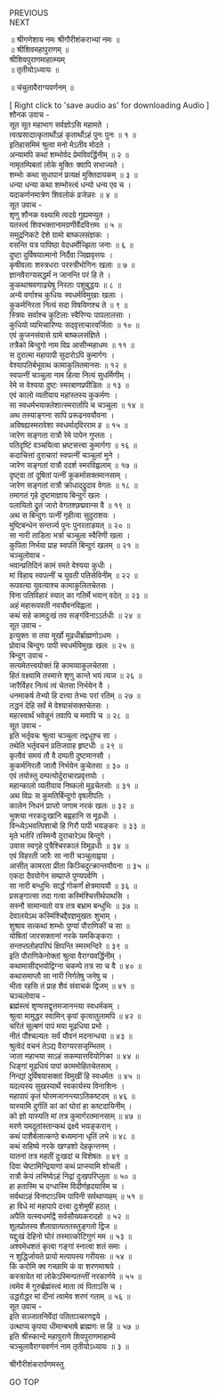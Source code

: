PREVIOUS  
NEXT  
  
॥ श्रीगणेशाय नमः श्रीगौरीशंकराभ्यां नमः ॥  
॥ श्रीशिवमहापुराणम् ॥  
श्रीशिवपुराणमाहात्म्यम्  
॥ तृतीयोऽध्यायः ॥  
  
॥ चंचुलावैराग्यवर्णनम् ॥  
  
  
[ Right click to 'save audio as' for downloading Audio ]  
शौनक उवाच -  
सूत सूत महाभाग सर्वज्ञोऽसि महामते ।  
त्वत्प्रसादात्कृतार्थोऽहं कृतार्थोऽहं पुनः पुनः ॥ १ ॥  
इतिहासमिमं श्रुत्वा मनो मेऽतीव मोदते ।  
अन्यामपि कथां शम्भोर्वद प्रेमविवर्द्धिनीम् ॥ २ ॥  
नामृतम्पिबतां लोके मुक्तिः क्वापि सभाज्यते ।  
शम्भोः कथा सुधापानं प्रत्यक्षं मुक्तिदायकम् ॥ ३ ॥  
धन्या धन्या कथा शम्भोस्त्वं धन्यो धन्य एव च ।  
यदाकर्णनमात्रेण शिवलोकं व्रजेन्नरः ॥ ४ ॥  
सूत उवाच -  
शृणु शौनक वक्ष्यामि त्वदग्रे गुह्यमप्युत ।  
यतस्त्वं शिवभक्तानामग्रणीर्वेदवित्तमः ॥ ५ ॥  
समुद्रनिकटे देशे ग्रामो बाष्कलसंज्ञकः ।  
वसन्ति यत्र पापिष्ठा वेदधर्मोज्झिता जनाः ॥ ६ ॥  
दुष्टा दुर्विषयात्मानो निर्दैवा जिह्मवृत्तयः ।  
कृषीवलाः शस्त्रधराः परस्त्रीभोगिनः खलाः ॥ ७ ॥  
ज्ञानवैराग्यसद्धर्मं न जानन्ति परं हि ते ।  
कुकथाश्रवणाढ्येषु निरताः पशुबुद्धयः ॥ ८ ॥  
अन्ये वर्णाश्च कुधियः स्वधर्मविमुखाः खलाः ।  
कुकर्मनिरता नित्यं सदा विषयिणश्च ते ॥ ९ ॥  
स्त्रियः सर्वाश्च कुटिलाः स्वैरिण्यः पापलालसाः ।  
कुधियो व्यभिचारिण्यः सद्‌वृत्ताचारवर्जिताः ॥ १० ॥  
एवं कुजनसंवासे ग्रामे बाष्कलसंज्ञिते ।  
तत्रैको बिन्दुगो नाम विप्र आसीन्महाधमः ॥ ११ ॥  
स दुरात्मा महापापी सुदारोऽपि कुमार्गगः ।  
वेश्यापतिर्बभूवाथ कामाकुलितमानसः ॥ १२ ॥  
स्वपत्नीं चञ्चुला नाम हित्वा नित्यं सुधर्मिणीम् ।  
रेमे स वेश्यया दुष्टः स्मरबाणप्रपीडितः ॥ १३ ॥  
एवं कालो व्यतीयाय महांस्तस्य कुकर्मणः ।  
सा स्वधर्मभयाक्लेशात्स्मरार्तापि च चञ्चुला ॥ १४ ॥  
अथ तस्याङ्गना सापि प्ररूढनवयौवना ।  
अविषह्यस्मरावेशा स्वधर्माद्‌विरराम ह ॥ १५ ॥  
जारेण सङ्गता रात्रौ रेमे पापेन गुप्ततः ।  
पतिदृष्टिं वञ्चयित्वा भ्रष्टसत्त्वा कुमार्गगा ॥ १६ ॥  
कदाचित्तां दुराचारां स्वपत्नीं चञ्चुलां मुने ।  
जारेण सङ्गतां रात्रौ ददर्श स्मरविह्वलाम् ॥ १७ ॥  
दृष्ट्वा तां दूषितां पत्नीं कुकर्मासक्तमानसाम् ।  
जारेण सङ्गतां रात्रौ क्रोधाद्‌द्रुदाव वेगतः ॥ १८ ॥  
तमागतं गृहे दुष्टमाज्ञाय बिन्दुगं खलः ।  
पलायितो द्रुतं जारो वेगतश्छद्मवान्स वै ॥ १९ ॥  
अथ स बिन्दुगः पत्नीं गृहीत्वा सुदुराशयः ।  
मुष्टिबन्धेन सन्तर्ज्य पुनः पुनरताडयत् ॥ २० ॥  
सा नारी ताडिता भर्त्रा चञ्चुला स्वैरिणी खला ।  
कुपिता निर्भया प्राह स्वपतिं बिन्दुगं खलम् ॥ २१ ॥  
चञ्चुलोवाच -  
भवान्प्रतिदिनं कामं रमते वेश्यया कुधीः ।  
मां विहाय स्वपत्नीं च युवती पतिसेविनीम् ॥ २२ ॥  
रूपवत्या युवत्याश्च कामाकुलितचेतसः ।  
विना पतिविहारं स्यात् का गतिर्मे भवान् वदेत् ॥ २३ ॥  
अहं महारूपवती नवयौवनविह्वला ।  
कथं सहे कामदुःखं तव सङ्‌गंविनाऽऽर्तधीः ॥ २४ ॥  
सूत उवाच -  
इत्युक्तः स तया मूर्खो मूढधीर्ब्राह्मणोऽधमः ।  
प्रोवाच बिन्दुगः पापी स्वधर्मविमुखः खलः ॥ २५ ॥  
बिन्दुग उवाच -  
सत्यमेतत्त्वयोक्तं हि कामव्याकुलचेतसा ।  
हितं वक्ष्यामि तस्मात्ते शृणु कान्ते भयं त्यज ॥ २६ ॥  
जारैर्विहर नित्यं त्वं चेतसा निर्भयेन वै ।  
धनमाकर्ष तेभ्यो हि दत्त्वा तेभ्यः परां रतिम् ॥ २७ ॥  
तद्धनं देहि सर्वं मे वेश्यासंसक्तचेतसः ।  
महत्स्वार्थं भवेन्नूनं तवापि च ममापि च ॥ २८ ॥  
सूत उवाच -  
इति भर्तृवचः श्रुत्वा चञ्चुला तद्वधूश्च सा ।  
तथेति भर्तृवचनं प्रतिजग्राह हृष्टधीः ॥ २९ ॥  
कृत्वैवं समयं तौ वै दम्पती दुष्टमानसौ ।  
कुकर्मनिरतौ जातौ निर्भयेन कुचेतसा ॥ ३० ॥  
एवं तयोस्तु दम्पत्योर्दुराचारप्रवृत्तयोः ।  
महान्कालो व्यतीयाय निष्कलो मूढचेतसोः ॥ ३१ ॥  
अथ विप्रः स कुमतिर्बिन्दुगो वृषलीपतिः ।  
कालेन निधनं प्राप्तो जगाम नरकं खलः ॥ ३२ ॥  
भुक्त्या नरकदुःखानि बह्वहानि स मूढधीः ।  
विन्ध्येऽभवत्पिशाचो हि गिरौ पापी भयङ्करः ॥ ३३ ॥  
मृते भर्तरि तस्मिन्वै दुराचारेऽथ बिन्दुगे ।  
उवास स्वगृहे पुत्रैश्चिरकालं विमूढधीः ॥ ३४ ॥  
एवं विहरती जारैः सा नारी चञ्चुलाह्वया ।  
आसीत् कामरता प्रीता किञ्चिदुत्क्रान्तयौवना ॥ ३५ ॥  
एकदा दैवयोगेन सम्प्राप्ते पुण्यपर्वणि ।  
सा नारी बन्धुभिः सार्द्धं गोकर्णं क्षेत्रमाययौ ॥ ३६ ॥  
प्रसङ्गात्सा तदा गत्वा कस्मिंश्चित्तीर्थपाथसि ।  
सस्नौ सामान्यतो यत्र तत्र बभ्राम बन्धुभिः ॥ ३७ ॥  
देवालयेऽथ कस्मिंश्चिद्दैवज्ञमुखतः शुभाम् ।  
शुश्राव सत्कथां शम्भोः पुण्यां पौराणिकीं च सा ॥  
योषितां जारसक्तानां नरके यमकिङ्कराः ।  
सन्तप्तलोहपरिघं क्षिपन्ति स्मरमन्दिरे ॥ ३९ ॥  
इति पौराणिकेनोक्तां श्रुत्वा वैराग्यवर्द्धिनीम् ।  
कथामासीद्‌भयोद्विग्ना चकम्पे तत्र सा च वै ॥ ४० ॥  
कथासमाप्तौ सा नारी निर्गतेषु जनेषु च ।  
भीता रहसि तं प्राह शैवं संवाचकं द्विजम् ॥ ४१ ॥  
चञ्चलोवाच -  
ब्रह्मंस्त्वं शृण्वसद्वृत्तमजानन्त्या स्वधर्मकम् ।  
श्रुत्वा मामुद्धर स्वामिन् कृपां कृत्वातुलामपि ॥ ४२ ॥  
चरितं सूल्बणं पापं मया मूढधिया प्रभो ।  
नीतं पौंश्चल्यतः सर्वं यौवनं मदनान्धया ॥ ४३ ॥  
श्रुत्वेदं वचनं तेऽद्य वैराग्यरसजृम्भितम् ।  
जाता महाभया साऽहं सकम्पात्तवियोगिका ॥ ४४ ॥  
धिङ्‌गां मूढधियं पापां काममोहितचेतसाम् ।  
निन्द्यां दुर्विषयासक्तां विमुखीं हि स्वधर्मतः ॥ ४५ ॥  
यदल्पस्य सुखस्यार्थे स्वकार्यस्य विनाशिनः ।  
महापापं कृतं घोरमजानन्त्याऽतिकष्टदम् ॥ ४६ ॥  
यास्यामि दुर्गतिं कां कां घोरां हा कष्टदायिनीम् ।  
को ज्ञो यास्यति मां तत्र कुमार्गरतमानसाम् ॥ ४७ ॥  
मरणे यमदूतांस्तान्कथं द्रक्ष्ये भयङ्‌करान् ।  
कथं पाशैर्बलात्कण्ठे बध्यमाना धृतिं लभे ॥ ४८ ॥  
कथं सहिष्ये नरके खण्डशो देहकृन्तनम् ।  
यातनां तत्र महतीं दुःखदां च विशेषतः ॥ ४९ ॥  
दिवा चेष्टामिन्द्रियाणां कथं प्राप्स्यामि शोचती ।  
रात्रौ केयं लभिष्येऽहं निद्रां दुःखपरिप्लुता ॥ ५० ॥  
हा हतास्मि च दग्धास्मि विदीर्णहृदयास्मि च ।  
सर्वथाऽहं विनष्टाऽस्मि पापिनी सर्वथाप्यहम् ॥ ५१ ॥  
हा विधे मां महापापे दत्त्वा दुःशेमुषीं हठात् ।  
अपैति यत्स्वधर्माद्वै सर्वसौख्यकरादहो ॥ ५२ ॥  
शूलप्रोतस्य शैलाग्रात्पततस्तुङ्गतो द्विज ॥  
यद्दुःखं देहिनो घोरं तस्मात्कोटिगुणं मम ॥ ५३ ॥  
अश्वमेधशतं कृत्वा गङ्‌गां स्नात्वा शतं समाः ।  
न शुद्धिर्जायते प्रायो मत्पापस्य गरीयसः ॥ ५४ ॥  
किं करोमि क्व गच्छामि कं वा शरणमाश्रये ।  
कस्त्रायेत मां लोकेऽस्मिन्पतन्तीं नरकार्णवे ॥ ५५ ॥  
त्वमेव मे गुरुर्ब्रह्मंस्त्वं माता त्वं पिताऽसि च ।  
उद्धरोद्धर मां दीनां त्वामेव शरणं गताम् ॥ ५६ ॥  
सूत उवाच -  
इति सञ्जातनिर्वेदां पतिताञ्चरणद्वये ।  
उत्थाप्य कृपया धीमान्बभाषे ब्राह्मणः स हि ॥ ५७ ॥  
इति श्रीस्कान्दे महापुराणे शिवपुराणमाहाम्ये  
चञ्चुलावैराग्यवर्णनं नाम तृतीयोऽध्यायः ॥ ३ ॥  
  
  
श्रीगौरीशंकरार्पणमस्तु  
  
GO TOP
